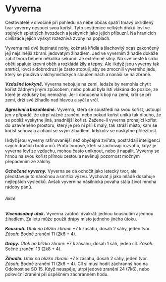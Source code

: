 # Vyverna
  
Cestovatelé v divočině při pohledu na nebe občas spatří tmavý okřídlený tvar vyverny nesoucí svou kořist. Tyto sestřenice velkých draků loví ve stejných spletitých hvozdech a jeskyních jako jejich příbuzní. Na hranicích civilizace jejich výskyt rozeznívá zvony na poplach.
  
Vyverna má dvě šupinaté nohy, kožnatá křídla a šlachovitý ocas zakončený její nejsilnější zbraní: jedovatým žihadlem. Jed ve vyverním žihadle dokáže zabít tvora během několika sekund. Je extrémně silný. Na své cestě k srdci oběti spaluje krevní oběh a rozkládá žíly a tepny. Ale i když jsou vyverny tak smrtící, lovci a dobrodruzi je často stopují, aby se zmocnili vyverního jedu, který se používá v alchymistických sloučeninách a nanáší se na zbraně.
  
***Vzdušné lovkyně.*** Vyverna nebojuje na zemi, ledaže by nemohla chytit kořist žádným jiným způsobem, nebo pokud byla lstí vlákána do pozice, ze které je vzdušný boj nemožný. Je-li donucena k boji na zemi, krčí se při zemi, drží své žihadlo nad hlavou a syčí a vrčí.
  
***Agresivní a bezohledné.*** Vyverna, která se soustředí na svou kořist, ustoupí jen v případě, že utrpí vážné zranění, nebo pokud kořist uniká tak dlouho, že se poblíž vyskytne jiná, snadnější kořist. Zažene-li vyverna prchající kořist do uzavřeného prostoru, který je pro ni příliš malý, tak stráží místo, kam se kořist schovala a ohání se svým žihadlem, kdykoliv se naskytne příležitost.
  
I když jsou vyverny rafinovanější než obyčejná zvířata, postrádají inteligenci svých dračích bratranců. Proto tvorové, kteří si zachovají rozvahu, když je vyverna loví ze vzduchu, mohou často uniknout, nebo ji napálit. Vyverny se hrnou na svou kořist přímou cestou a nevěnují pozornost možným přepadením ze zálohy.
  
***Ochočené vyverny.*** Vyverna se dá ochočit jako letecký tvor, ale představuje to náročnou a smrtící výzvu. Vychovat ji jako mládě dosahuje nejlepších výsledků. Avšak vyvernina násilnická povaha stála život mnoha rádoby pánů.

<Monster 
    title="Vyverna"
    subtitle="Velký drak, bez přesvědčení"
    armor-class="13 (přirozená zbroj)"
    hit-points="110 (13k10 + 39)"
    speed="4 sáhy, létání 16 sáhů"
    str="19 (+4)"
    dex="10 (+0)"
    con="16 (+3)"
    int="5 (-3)"
    wis="12 (+1)"
    cha="6 (-2)"
    saving-throws=""
    skills="Vnímání +4"
    damage-vulnerabilities=""
    damage-resistances=""
    damage-immunities=""
    condition-immunities=""
    senses="vidění ve tmě 12 sáhů, pasivní Vnímání 14"
    languages="—"
    challenge="6 (2 300 ZK)"
    >

###### Akce
  
***Vícenásobný útok.*** Vyverna zaútočí dvakrát: jednou kousnutím a jednou žihadlem. Za letu může použít drápy místo jednoho jiného útoku.
  
***Kousnutí.*** *Útok na blízko zbraní:* +7 k zásahu, dosah 2 sáhy, jeden tvor. *Zásah:* Bodné zranění 11 (2k6 + 4).
  
***Drápy.*** *Útok na blízko zbraní*: +7 k zásahu, dosah 1 sáh, jeden cíl. *Zásah:* Sečné zranění 13 (2k8 + 4).
  
***Žihadlo.*** *Útok na blízko zbraní:* +7 k zásahu, dosah 2 sáhy, jeden tvor. *Zásah:* Bodné zranění 11 (2k6 + 4). Cíl si musí hodit záchranný hod na Odolnost se SO 15. Když neuspěje, utrpí jedové zranění 24 (7k6), nebo poloviční zranění při úspěšném záchranném hodu.

</Monster>  
